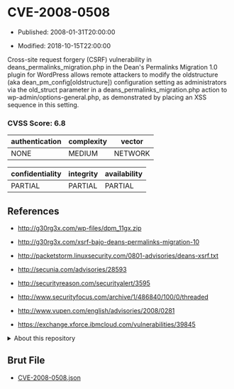 # CVE-2008-0508

- Published: 2008-01-31T20:00:00

- Modified: 2018-10-15T22:00:00

Cross-site request forgery (CSRF) vulnerability in deans_permalinks_migration.php in the Dean's Permalinks Migration 1.0 plugin for WordPress allows remote attackers to modify the oldstructure (aka dean_pm_config[oldstructure]) configuration setting as administrators via the old_struct parameter in a deans_permalinks_migration.php action to wp-admin/options-general.php, as demonstrated by placing an XSS sequence in this setting.

### CVSS Score: **6.8**

| authentication | complexity | vector |
| --- | --- | --- |
| NONE | MEDIUM | NETWORK |

| confidentiality | integrity | availability |
| --- | --- | --- |
| PARTIAL | PARTIAL | PARTIAL |

## References

* http://g30rg3x.com/wp-files/dpm_11gx.zip

* http://g30rg3x.com/xsrf-bajo-deans-permalinks-migration-10

* http://packetstorm.linuxsecurity.com/0801-advisories/deans-xsrf.txt

* http://secunia.com/advisories/28593

* http://securityreason.com/securityalert/3595

* http://www.securityfocus.com/archive/1/486840/100/0/threaded

* http://www.vupen.com/english/advisories/2008/0281

* https://exchange.xforce.ibmcloud.com/vulnerabilities/39845

<details>
<summary>About this repository</summary> 

  This repository is part of the project [Live Hack CVE](https://github.com/Live-Hack-CVE). Main website can be found [www.live-hack.org](https://www.live-hack.org) 
  
  Made by [Sn0wAlice](https://github.com/Sn0wAlice) for the people that care about security and need to have a feed of the latest CVEs. Hope you enjoy it, don't forget to star the repo and follow me on [Twitter](https://twitter.com/Sn0wAlice) and [Github](https://github.com/Sn0wAlice). And that is my [personnal website](https://www.alice-snow.me/)

  - [Home Page](https://github.com/Live-Hack-CVE)
  - [Framework](https://github.com/Live-Hack-CVE/cve-framework)
  - [CVE database](https://github.com/Live-Hack-CVE/full_database)
  - [Changelog](https://github.com/Live-Hack-CVE/Changelog)
</details>

## Brut File

* [CVE-2008-0508.json](https://raw.githubusercontent.com/Live-Hack-CVE/full_database/main/cves/2008/CVE-2008-0508.json)

